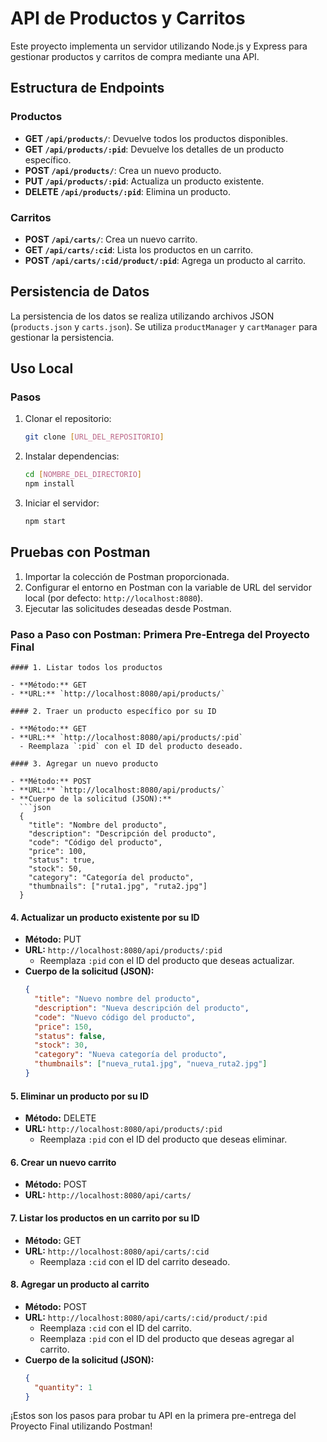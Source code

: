 
# API de Productos y Carritos

Este proyecto implementa un servidor utilizando Node.js y Express para gestionar productos y carritos de compra mediante una API.

## Estructura de Endpoints

### Productos

- **GET `/api/products/`**: Devuelve todos los productos disponibles.
- **GET `/api/products/:pid`**: Devuelve los detalles de un producto específico.
- **POST `/api/products/`**: Crea un nuevo producto.
- **PUT `/api/products/:pid`**: Actualiza un producto existente.
- **DELETE `/api/products/:pid`**: Elimina un producto.

### Carritos

- **POST `/api/carts/`**: Crea un nuevo carrito.
- **GET `/api/carts/:cid`**: Lista los productos en un carrito.
- **POST `/api/carts/:cid/product/:pid`**: Agrega un producto al carrito.

## Persistencia de Datos

La persistencia de los datos se realiza utilizando archivos JSON (`products.json` y `carts.json`). Se utiliza `productManager` y `cartManager` para gestionar la persistencia.

## Uso Local

### Pasos

1. Clonar el repositorio:

   ```bash
   git clone [URL_DEL_REPOSITORIO]
   ```

2. Instalar dependencias:

   ```bash
   cd [NOMBRE_DEL_DIRECTORIO]
   npm install
   ```

3. Iniciar el servidor:

   ```bash
   npm start
   ```

## Pruebas con Postman

1. Importar la colección de Postman proporcionada.
2. Configurar el entorno en Postman con la variable de URL del servidor local (por defecto: `http://localhost:8080`).
3. Ejecutar las solicitudes deseadas desde Postman.



### Paso a Paso con Postman: Primera Pre-Entrega del Proyecto Final

```
#### 1. Listar todos los productos

- **Método:** GET
- **URL:** `http://localhost:8080/api/products/`

#### 2. Traer un producto específico por su ID

- **Método:** GET
- **URL:** `http://localhost:8080/api/products/:pid`
  - Reemplaza `:pid` con el ID del producto deseado.

#### 3. Agregar un nuevo producto

- **Método:** POST
- **URL:** `http://localhost:8080/api/products/`
- **Cuerpo de la solicitud (JSON):**
  ```json
  {
    "title": "Nombre del producto",
    "description": "Descripción del producto",
    "code": "Código del producto",
    "price": 100,
    "status": true,
    "stock": 50,
    "category": "Categoría del producto",
    "thumbnails": ["ruta1.jpg", "ruta2.jpg"]
  }
  ```

#### 4. Actualizar un producto existente por su ID

- **Método:** PUT
- **URL:** `http://localhost:8080/api/products/:pid`
  - Reemplaza `:pid` con el ID del producto que deseas actualizar.
- **Cuerpo de la solicitud (JSON):**
  ```json
  {
    "title": "Nuevo nombre del producto",
    "description": "Nueva descripción del producto",
    "code": "Nuevo código del producto",
    "price": 150,
    "status": false,
    "stock": 30,
    "category": "Nueva categoría del producto",
    "thumbnails": ["nueva_ruta1.jpg", "nueva_ruta2.jpg"]
  }
  ```

#### 5. Eliminar un producto por su ID

- **Método:** DELETE
- **URL:** `http://localhost:8080/api/products/:pid`
  - Reemplaza `:pid` con el ID del producto que deseas eliminar.

#### 6. Crear un nuevo carrito

- **Método:** POST
- **URL:** `http://localhost:8080/api/carts/`

#### 7. Listar los productos en un carrito por su ID

- **Método:** GET
- **URL:** `http://localhost:8080/api/carts/:cid`
  - Reemplaza `:cid` con el ID del carrito deseado.

#### 8. Agregar un producto al carrito

- **Método:** POST
- **URL:** `http://localhost:8080/api/carts/:cid/product/:pid`
  - Reemplaza `:cid` con el ID del carrito.
  - Reemplaza `:pid` con el ID del producto que deseas agregar al carrito.
- **Cuerpo de la solicitud (JSON):**
  ```json
  {
    "quantity": 1
  }
  ```

¡Estos son los pasos para probar tu API en la primera pre-entrega del Proyecto Final utilizando Postman!
```





